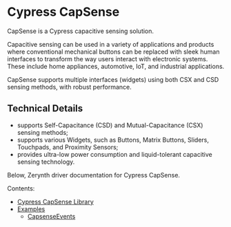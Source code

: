 
# Cypress CapSense

CapSense is a Cypress capacitive sensing solution.

Capacitive sensing can be used in a variety of applications and products where conventional mechanical buttons can be replaced with sleek human interfaces to transform the way users interact with electronic systems. These include home appliances, automotive, IoT, and industrial applications.

CapSense supports multiple interfaces (widgets) using both CSX and CSD sensing methods, with robust performance.

## Technical Details


* supports Self-Capacitance (CSD) and Mutual-Capacitance (CSX) sensing methods;
* supports various Widgets, such as Buttons, Matrix Buttons, Sliders, Touchpads, and Proximity Sensors;
* provides ultra-low power consumption and liquid-tolerant capacitive sensing technology.

Below, Zerynth driver documentation for Cypress CapSense.

Contents:

-   [Cypress CapSense Library](/latest/reference/libs/cypress/capsense/docs/capsense/)
-   [Examples](/latest/reference/libs/cypress/capsense/docs/examples/)
    -   [CapsenseEvents](/latest/reference/libs/cypress/capsense/docs/examples/#capsense-events)
<!--stackedit_data:
eyJoaXN0b3J5IjpbMTY0MjM4Mjc0OV19
-->